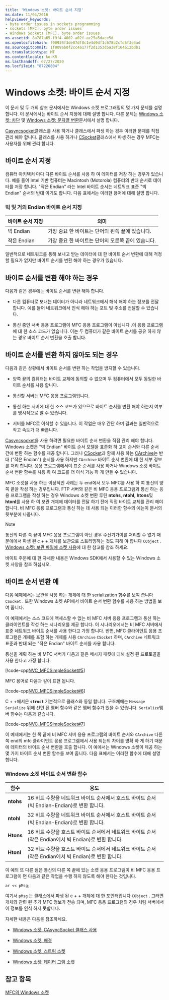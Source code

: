 ```yaml
---
title: 'Windows 소켓: 바이트 순서 지정'
ms.date: 11/04/2016
helpviewer_keywords:
- byte order issues in sockets programming
- sockets [MFC], byte order issues
- Windows Sockets [MFC], byte order issues
ms.assetid: 8a787a65-f9f4-4002-a02f-ac25a5dace5d
ms.openlocfilehash: f00936f3de07df8c1e4d9df1c678b2cfd5f3e3ad
ms.sourcegitcommit: 1f009ab0f2cc4a177f2d1353d5a38f164612bdb1
ms.translationtype: MT
ms.contentlocale: ko-KR
ms.lasthandoff: 07/27/2020
ms.locfileid: "87226804"
---
```

# <a name="windows-sockets-byte-ordering"></a>Windows 소켓: 바이트 순서 지정

이 문서 및 두 개의 참조 문서에서는 Windows 소켓 프로그래밍의 몇 가지 문제를 설명합니다. 이 문서에서는 바이트 순서 지정에 대해 설명 합니다. 다른 문제는 [Windows 소켓: 차단](../mfc/windows-sockets-blocking.md) 및 [Windows 소켓: 문자열 변환](../mfc/windows-sockets-converting-strings.md)문서에서 설명 합니다.

[Casyncsocket](../mfc/reference/casyncsocket-class.md)클래스를 사용 하거나 클래스에서 파생 하는 경우 이러한 문제를 직접 관리 해야 합니다. 클래스를 사용 하거나 [CSocket](../mfc/reference/csocket-class.md)클래스에서 파생 하는 경우 MFC는 사용자를 위해 관리 합니다.

## <a name="byte-ordering"></a>바이트 순서 지정

컴퓨터 아키텍처 마다 다른 바이트 순서를 사용 하 여 데이터를 저장 하는 경우가 있습니다. 예를 들어 Intel 기반 컴퓨터는 Macintosh (Motorola) 컴퓨터의 반대 순서로 데이터를 저장 합니다. "작은 Endian" 라는 Intel 바이트 순서는 네트워크 표준 "빅 Endian" 순서의 반대 이기도 합니다. 다음 표에서는 이러한 용어에 대해 설명 합니다.

### <a name="big--and-little-endian-byte-ordering"></a>빅 및 거의 Endian 바이트 순서 지정

|바이트 순서 지정|의미|
|-------------------|-------------|
|빅 Endian|가장 중요 한 바이트는 단어의 왼쪽 끝에 있습니다.|
|작은 Endian|가장 중요 한 바이트는 단어의 오른쪽 끝에 있습니다.|

일반적으로 네트워크를 통해 보내고 받는 데이터에 대 한 바이트 순서 변환에 대해 걱정할 필요가 없지만 바이트 순서를 변환 해야 하는 경우가 있습니다.

## <a name="when-you-must-convert-byte-orders"></a>바이트 순서를 변환 해야 하는 경우

다음과 같은 경우에는 바이트 순서를 변환 해야 합니다.

- 다른 컴퓨터로 보내는 데이터가 아니라 네트워크에서 해석 해야 하는 정보를 전달 합니다. 예를 들어 네트워크에서 인식 해야 하는 포트 및 주소를 전달할 수 있습니다.

- 통신 중인 서버 응용 프로그램이 MFC 응용 프로그램이 아닙니다 .이 응용 프로그램에 대 한 소스 코드가 없습니다. 이는 두 컴퓨터가 같은 바이트 순서를 공유 하지 않는 경우 바이트 순서 변환을 호출 합니다.

## <a name="when-you-do-not-have-to-convert-byte-orders"></a>바이트 순서를 변환 하지 않아도 되는 경우

다음과 같은 상황에서 바이트 순서를 변환 하는 작업을 방지할 수 있습니다.

- 양쪽 끝의 컴퓨터는 바이트 교체에 동의할 수 없으며 두 컴퓨터에서 모두 동일한 바이트 순서를 사용 합니다.

- 통신할 서버는 MFC 응용 프로그램입니다.

- 통신 하는 서버에 대 한 소스 코드가 있으므로 바이트 순서를 변환 해야 하는지 여부를 명시적으로 알 수 있습니다.

- 서버를 MFC로 이식할 수 있습니다. 이 작업은 매우 간단 하며 결과는 일반적으로 작고 속도가 더 빠릅니다.

[Casyncsocket](../mfc/reference/casyncsocket-class.md)을 사용 하려면 필요한 바이트 순서 변환을 직접 관리 해야 합니다. Windows 소켓은 "빅 Endian" 바이트 순서 모델을 표준화 하 고이 순서와 다른 순서 간에 변환 하는 함수를 제공 합니다. 그러나 [CSocket](../mfc/reference/csocket-class.md)과 함께 사용 하는 [CArchive](../mfc/reference/carchive-class.md)는 반대 ("작은 Endian") 순서를 사용 하지만 `CArchive` 바이트 순서 변환에 대 한 세부 정보를 처리 합니다. 응용 프로그램에서이 표준 순서를 사용 하거나 Windows 소켓 바이트 순서 변환 함수를 사용 하 여 코드를 더 이식 가능 하 게 만들 수 있습니다.

MFC 소켓을 사용 하는 이상적인 사례는 두 end에서 모두 MFC를 사용 하 여 통신의 양쪽 끝을 작성 하는 경우입니다. FTP 서버와 같은 비 MFC 응용 프로그램과 통신 하는 응용 프로그램을 작성 하는 경우 Windows 소켓 변환 루틴 **ntohs**, **ntohl**, **htons**및 **htonl**를 사용 하 여 보관 개체에 데이터를 전달 하기 전에 직접 바이트 교체를 관리 해야 합니다. 비 MFC 응용 프로그램과 통신 하는 데 사용 되는 이러한 함수의 예는이 문서의 뒷부분에 나옵니다.

> [!NOTE]
> 통신의 다른 쪽 끝이 MFC 응용 프로그램이 아닌 경우 수신기가이를 처리할 수 없기 때문에에서 파생 된 c + + 개체를 보관으로 스트리밍하는 것도 피해 야 합니다 `CObject` . [Windows 소켓: 보관 파일에 소켓 사용](../mfc/windows-sockets-using-sockets-with-archives.md)에 대 한 참고를 참조 하세요.

바이트 주문에 대 한 자세한 내용은 Windows SDK에서 사용할 수 있는 Windows 소켓 사양을 참조 하십시오.

## <a name="a-byte-order-conversion-example"></a>바이트 순서 변환 예

다음 예제에서는 보관을 사용 하는 개체에 대 한 serialization 함수를 보여 줍니다 `CSocket` . 또한 Windows 소켓 API에서 바이트 순서 변환 함수를 사용 하는 방법을 보여 줍니다.

이 예제에서는 소스 코드에 액세스할 수 없는 비 MFC 서버 응용 프로그램과 통신 하는 클라이언트를 작성 하는 시나리오를 제공 합니다. 이 시나리오에서는 비 MFC 서버에서 표준 네트워크 바이트 순서를 사용 한다고 가정 합니다. 반면, MFC 클라이언트 응용 프로그램은 개체를 포함 하는 개체를 사용 `CArchive` `CSocket` 하며, `CArchive` 네트워크 표준과 반대 되는 "작은 Endian" 바이트 순서를 사용 합니다.

통신을 계획 하는 비 MFC 서버가 다음과 같은 메시지 패킷에 대해 설정 된 프로토콜을 사용 한다고 가정 합니다.

[!code-cpp[NVC_MFCSimpleSocket#5](../mfc/codesnippet/cpp/windows-sockets-byte-ordering_1.cpp)]

MFC 용어로 다음과 같이 표현 됩니다.

[!code-cpp[NVC_MFCSimpleSocket#6](../mfc/codesnippet/cpp/windows-sockets-byte-ordering_2.cpp)]

C + +에서은 **`struct`** 기본적으로 클래스와 동일 합니다. 구조체에는 `Message` `Serialize` 위에 선언 된 멤버 함수와 같은 멤버 함수가 있을 수 있습니다. `Serialize`멤버 함수는 다음과 같습니다.

[!code-cpp[NVC_MFCSimpleSocket#7](../mfc/codesnippet/cpp/windows-sockets-byte-ordering_3.cpp)]

이 예제에서는 한 쪽 끝에 비 MFC 서버 응용 프로그램의 바이트 순서와 `CArchive` 다른 쪽 end의 mfc 클라이언트 응용 프로그램에서 사용 되는의 차이를 명확 하 게 하기 때문에 데이터의 바이트 순서 변환을 호출 합니다. 이 예에서는 Windows 소켓이 제공 하는 몇 가지 바이트 순서 변환 함수를 보여 줍니다. 다음 표에서는 이러한 함수에 대해 설명 합니다.

### <a name="windows-sockets-byte-order-conversion-functions"></a>Windows 소켓 바이트 순서 변환 함수

|함수|용도|
|--------------|-------------|
|**ntohs**|16 비트 수량을 네트워크 바이트 순서에서 호스트 바이트 순서 (빅 Endian-Endian)로 변환 합니다.|
|**ntohl**|32 비트 수량을 네트워크 바이트 순서에서 호스트 바이트 순서 (빅 Endian-Endian)로 변환 합니다.|
|**Htons**|16 비트 수량을 호스트 바이트 순서에서 네트워크 바이트 순서 (작은 Endian에서 빅 Endian)로 변환 합니다.|
|**Htonl**|32 비트 수량을 호스트 바이트 순서에서 네트워크 바이트 순서 (작은 Endian에서 빅 Endian)로 변환 합니다.|

이 예의 또 다른 점은 통신의 다른 쪽 끝에 있는 소켓 응용 프로그램이 비 MFC 응용 프로그램이 면 다음과 같은 작업을 수행 하지 않도록 해야 한다는 것입니다.

`ar << pMsg;`

여기서 `pMsg` 는 클래스에서 파생 된 c + + 개체에 대 한 포인터입니다 `CObject` . 그러면 개체와 관련 된 추가 MFC 정보가 전송 되며, MFC 응용 프로그램의 경우 처럼 서버에서이 정보를 인식 하지 못합니다.

자세한 내용은 다음을 참조하세요.

- [Windows 소켓: CAsyncSocket 클래스 사용](../mfc/windows-sockets-using-class-casyncsocket.md)

- [Windows 소켓: 배경](../mfc/windows-sockets-background.md)

- [Windows 소켓: 스트림 소켓](../mfc/windows-sockets-stream-sockets.md)

- [Windows 소켓: 데이터 그램 소켓](../mfc/windows-sockets-datagram-sockets.md)

## <a name="see-also"></a>참고 항목

[MFC의 Windows 소켓](../mfc/windows-sockets-in-mfc.md)
